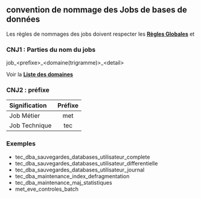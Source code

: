 ## convention de nommage des Jobs de bases de données

Les règles de nommages des jobs doivent respecter les **[Règles Globales](GlobalRules.md)** et

### CNJ1 : Parties du nom du jobs
job_\<prefixe\>\_\<domaine(trigramme)\>\_\<detail\>

Voir la **[Liste des domaines](DomainsList.md)** 
### CNJ2 : préfixe
|	Signification	|	Préfixe	|
|	:---	|	:---:	|
|	Job Métier	|	met	|
|	Job Technique	|	tec	|


### Exemples

- tec_dba_sauvegardes_databases_utilisateur_complete
- tec_dba_sauvegardes_databases_utilisateur_differentielle
- tec_dba_sauvegardes_databases_utilisateur_journal
- tec_dba_maintenance_index_defragmentation
- tec_dba_maintenance_maj_statistiques
- met_eve_controles_batch

